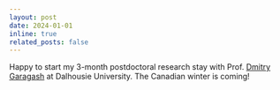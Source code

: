 ```yaml
---
layout: post
date: 2024-01-01
inline: true
related_posts: false
---
```


Happy to start my 3-month postdoctoral research stay with Prof. <a href='https://www.researchgate.net/profile/Dmitry-Garagash'>Dmitry Garagash</a> at Dalhousie University. The Canadian winter is coming! 
